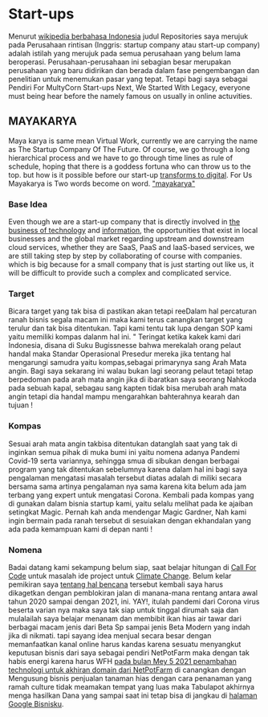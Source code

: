 # Start-ups
Menurut [wikipedia berbahasa Indonesia]( https://id.wikipedia.org/wiki/Perusahaan_rintisan) judul Repositories saya merujuk pada Perusahaan rintisan (Inggris: startup company atau start-up company) adalah istilah yang merujuk pada semua perusahaan yang belum lama beroperasi. Perusahaan-perusahaan ini sebagian besar merupakan perusahaan yang baru didirikan dan berada dalam fase pengembangan dan penelitian untuk menemukan pasar yang tepat.
Tetapi bagi saya sebagai Pendiri For MultyCorn Start-ups Next, We Started With Legacy, everyone must being hear before the namely famous on usually in online actuvities.
## MAYAKARYA
Maya karya is same mean Virtual Work, currently we are carrying the name as The Startup Company Of The Future.
Of course, we go through a long hierarchical process and we have to go through time lines as rule of schedule, hoping that there is a goddess fortuna who can throw us to the top. but how is it possible before our start-up [transforms to digital](https://github.com/users/transdigiware/projects/1).
For Us Mayakarya is Two words become on word. ["mayakarya"](https://www.f6s.com/mayakarya)
### Base Idea 
Even though we are a start-up company that is directly involved in [the business of technology](https://github.com/transdigiware/mayakarya) and [information](https://github.com/transdigiware/Media-Center), the opportunities that exist in local businesses and the global market regarding upstream and downstream cloud services, whether they are SaaS, PaaS and IaaS-based services, we are still taking step by step by collaborating of course with companies. which is big because for a small company that is just starting out like us, it will be difficult to provide such a complex and complicated service.
### Target 
Bicara target yang tak bisa di pastikan akan tetapi reeDalam hal percaturan ranah bisnis segala macam ini maka kami terus canangkan target yang terulur dan tak bisa ditentukan. Tapi kami tentu tak lupa dengan SOP kami yaitu memiliki kompas dalanm hal ini. 
" Teringat ketika kakek kami dari Indonesia, disana di Suku Bugissnesse bahwa merekalah orang pelaut handal maka Standar Operasional Presedur mereka jika tentang hal mengarungi samudra yaitu kompas,sebagai primarynya sang Arah Mata angin.
Bagi saya sekarang ini walau bukan lagi seorang pelaut tetapi tetap berpedoman pada arah mata angin jika di ibaratkan saya seorang Nahkoda pada sebuah kapal, sebagau sang kapten tidak bisa merubah arah mata angin tetapi dia handal mampu mengarahkan bahterahnya kearah dan tujuan !
### Kompas
Sesuai arah mata angin takbisa ditentukan datanglah saat yang tak di inginkan semua pihak di muka bumi ini yaitu nomena adanya Pandemi Covid-19 serta variannya, sehingga smua di sibukan dengan berbagai program yang tak ditentukan sebelumnya karena dalam hal ini bagi saya pengalaman mengatasi masalah tersebut diatas adalah di miliki secara bersama sama artinya pengalaman nya sama karena kita belum ada jam terbang yang expert untuk mengatasi Corona. Kembali pada kompas yang di gunakan dalam bisnia startup kami, yaitu selalu melihat pada ke ajaiban setingkat Magic. Pernah kah anda mendengar Magic Gardner, Nah kami ingin bermain pada ranah tersebut di sesuiakan dengan ekhandalan yang ada pada kemampuan kami di depan nanti !
### Nomena
Badai datang kami sekampung belum siap, saat belajar hitungan di [Call For Code](https://callforcode.org/) untuk masalah ide project untuk [Climate Change](https://github.com/transdigiware/Dispots). Belum kelar pemikiran saya [tentang hal bencana]( https://github.com/transdigiware/Crisis-Center) tersebut kembali saya harus dikagetkan dengan pemblokiran jalan di manana-mana rentang antara awal tahun 2020 sampai dengan 2021, ini. YAY!, itulah pandemi dari Corona virus beserta varian nya maka saya tak siap untuk tinggal dirumah saja dan mulalailah saya belajar menanam dan membibit ikan hias air tawar dari berbagai macam jenis dari Beta Sp sampai jenis Beta Modern yang indah jika di nikmati. tapi sayang idea menjual secara besar dengan memanfaatkan kanal online harus kandas karena sesuatu menyangkut keputusan bisnis dari saya sebagai pendiri NetPotFarm maka dengan tak habis energi karena harus WFH [pada bulan Mey 5 2021 penambahan technologi untuk akhiran domain dari NetPotFarm](https://github.com/NetPotFarm-Tech) di canangkan dengan Mengusung bisnis penjualan tanaman hias dengan cara penanaman yang ramah culture tidak meamakan tempat yang luas maka Tabulapot akhirnya menga hasilkan Dana yang sampai saat ini tetap bisa di jangkau di [halaman Google Bisnisku](https://netpotfarm.business.site/?m=true).
